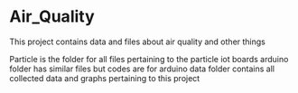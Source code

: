 # Air_Quality
This project contains data and files about air quality and other things

Particle is the folder for all files pertaining to the particle iot boards
arduino folder has similar files but codes are for arduino
data folder contains all collected data and graphs pertaining to this project
